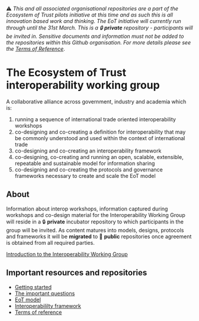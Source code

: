 ⚠️ *This and all associated organisational repositories are a part of the Ecosystem of Trust pilots initiative at this time and as such this is all innovation based work and thinking. The EoT initiative will currently run through until the 31st March. This is a 🔒 **private** repository - participants will be invited in. Sensitive documents and information must not be added to the repositories within this Github organisation. For more details please see the [Terms of Reference]([https://github.com/ecosystem-of-trust-interoperability/interoperability-working-group/blob/main/interoperability-framework.md](https://github.com/ecosystem-of-trust-interoperability/interoperability-working-group/blob/main/terms-of-reference.md))*.

# The Ecosystem of Trust interoperability working group

A collaborative alliance across government, industry and academia which is:

1. running a sequence of international trade oriented interoperability workshops
2. co-designing and co-creating a definition for interoperability that may be commonly understood and used within the context of international trade
3. co-designing and co-creating an interoperability framework
4. co-designing, co-creating and running an open, scalable, extensible, repeatable and sustainable model for information sharing
5. co-designing and co-creating the protocols and governance frameworks necessary to create and scale the EoT model

## About

Information about interop workshops, information captured during workshops and co-design material for the Interoperability Working Group will reside in a 🔒 **private** incubator repository to which participants in the group will be invited. As content matures into models, designs, protocols and frameworks it will be **migrated** to 📢 **public** repositories once agreement is obtained from all required parties.

[Introduction to the Interoperability Working Group](https://github.com/ecosystem-of-trust-interoperability/interoperability-working-group)

## Important resources and repositories

- [Getting started](https://github.com/ecosystem-of-trust-interoperability/interoperability-working-group/blob/main/getting-started.md)
- [The important questions](https://github.com/ecosystem-of-trust-interoperability/interoperability-working-group/blob/main/the-important-questions.md)
- [EoT model](https://github.com/ecosystem-of-trust-interoperability/interoperability-working-group/blob/main/EoT-model.md)
- [Interoperabililty framework](https://github.com/ecosystem-of-trust-interoperability/interoperability-working-group/blob/main/terms-of-reference.md)
- [Terms of reference](https://github.com/ecosystem-of-trust-interoperability/interoperability-working-group/blob/main/terms-of-reference.md)


